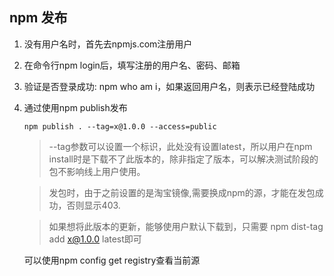 ## npm 发布
1. 没有用户名时，首先去npmjs.com注册用户
2. 在命令行npm login后，填写注册的用户名、密码、邮箱
3. 验证是否登录成功: npm who am i，如果返回用户名，则表示已经登陆成功
4. 通过使用npm publish发布
   ```
   npm publish . --tag=x@1.0.0 --access=public
   ```
   > --tag参数可以设置一个标识，此处没有设置latest，所以用户在npm install时是下载不了此版本的，除非指定了版本，可以解决测试阶段的包不影响线上用户使用。

   > 发包时，由于之前设置的是淘宝镜像,需要换成npm的源，才能在发包成功，否则显示403.

   > 如果想将此版本的更新，能够使用户默认下载到，只需要 npm dist-tag add x@1.0.0 latest即可

   可以使用npm config get registry查看当前源
